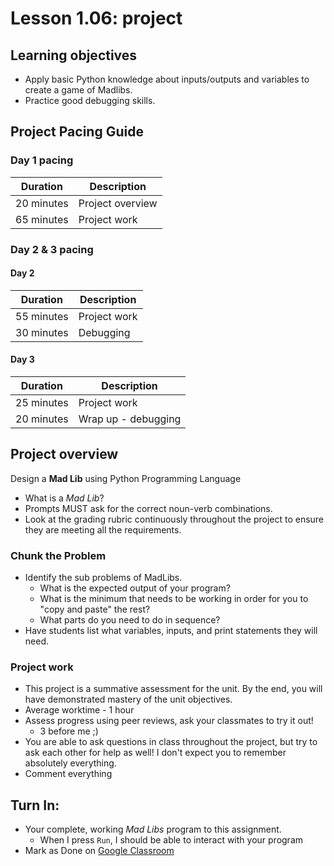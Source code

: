 # Lesson 1.06: project

## Learning objectives

* Apply basic Python knowledge about inputs/outputs and variables to create a game of Madlibs.
* Practice good debugging skills.

## Project Pacing Guide

### Day 1 pacing

| **Duration** | **Description** |
| ------------ | --------------- |
| 20 minutes | Project overview |
| 65 minutes | Project work |

### Day 2 & 3 pacing

#### Day 2
| **Duration** | **Description** |
|------------- | ------------------- |
| 55 minutes | Project work       |
| 30 minutes | Debugging          |

#### Day 3
| **Duration** | **Description** |
|------------- | ------------------- |
| 25 minutes | Project work       |
| 20 minutes | Wrap up - debugging         |


##  Project overview

Design a __Mad Lib__ using Python Programming Language

* What is a *Mad Lib*?
* Prompts MUST ask for the correct noun-verb combinations.
* Look at the grading rubric continuously throughout the project to ensure they are meeting all the requirements.

### Chunk the Problem
* Identify the sub problems of MadLibs.
  * What is the expected output of your program?
  * What is the minimum that needs to be working in order for you to "copy and paste" the rest?
  * What parts do you need to do in sequence?
* Have students list what variables, inputs, and print statements they will need.

### Project work

* This project is a summative assessment for the unit. By the end, you will have demonstrated mastery of the unit objectives.
* Average worktime - 1 hour
* Assess progress using peer reviews, ask your classmates to try it out!
  *  3 before me ;)
* You are able to ask questions in class throughout the project, but try to ask each other for help as well! I don't expect you to remember absolutely everything.
* Comment everything

## Turn In:
* Your complete, working *Mad Libs* program to this assignment.
  * When I press `Run`, I should be able to interact with your program
* Mark as Done on [Google Classroom](http://classroom.google.com)
